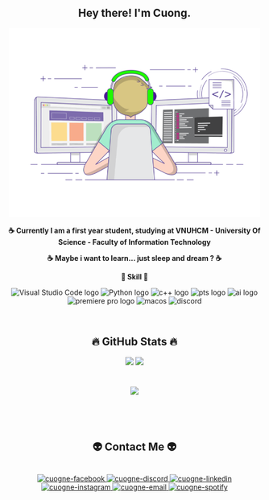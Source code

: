 <div align="center">
  <h2> Hey there! I'm Cuong.</h2>
  <img alt="GIF" src="https://raw.githubusercontent.com/devSouvik/devSouvik/master/gif3.gif" width="500"/>
  <br>
  <p><strong>☕ Currently I am a first year student, studying at VNUHCM - University Of Science - Faculty of Information Technology </strong></p>
  <p><strong>☕ Maybe i want to learn... just sleep and dream ? ☕ </strong></p>
  <p><strong> Skill </strong></p>

  <span><img src="https://img.shields.io/badge/VS%20Code-fcf003?logo=visual-studio-code&logoColor=007ACC" alt="Visual Studio Code logo" title="Visual Studio Code" height="25" /></span>
  <span><img src="https://img.shields.io/badge/Python-fcf003?logo=python&logoColor=3776AB" alt="Python logo" title="python" height="25" /></span>
  <span><img src="https://img.shields.io/badge/C++-fcf003?logo=Cplusplus&logoColor=00599C" alt="c++ logo" title="c++" height="25" /></span>
  <span><img src="https://img.shields.io/badge/Photoshop-fcf003?logo=adobephotoshop&logoColor=31A8FF" alt="pts logo" title="pts" height="25" /></span>
  <span><img src="https://img.shields.io/badge/Illustrator-fcf003?logo=adobeillustrator&logoColor=FF9A00" alt="ai logo" title="ai" height="25" /></span>
  <span><img src="https://img.shields.io/badge/Premiere Pro-fcf003?logo=adobepremierepro&logoColor=9999FF" alt="premiere pro logo" title="premiere pro" height="25" /></span>
  <span><img src="https://img.shields.io/badge/MacOS-fcf003?logo=macos&logoColor=000000" alt="macos" title="macos" height="25" /></span>
  <span><img src="https://img.shields.io/badge/Discord-fcf003?logo=discord&logoColor=#5865F2" alt="discord" title="discord" height="25" /></span>
</div>


  
 <br>
<h2 align="center">🔥 GitHub Stats 🔥</h2>
<p align='center'>
   <a href="https://github-readme-stats.vercel.app/api?username=cuogne&show_icons=true&count_private=true">
       <img height=150 src="https://github-readme-stats.vercel.app/api?username=cuogne&show_icons=true&count_private=true"/></a>
   <a href="https://github.com/cuogne">
       <img height=150 src="https://github-readme-stats.vercel.app/api/top-langs/?username=cuogne&layout=compact"/></a>
</p>
<div align="center" style="margin: 40px 0">
   <a href="https://github.com/cuogne">
       <img width="175px" src="https://komarev.com/ghpvc/?username=cuogne&color=DE002D">
   </a>
</div>
  
  <br>
  <h2 align="center">👽 Contact Me 👽</h2>
  <br>
  <!-- https://icons8.com -->
  <div align="center">
    <a href="https://facebook.com/cuoq.nc" target="blank">
      <img src="https://img.icons8.com/bubbles/100/000000/facebook-new.png" alt="cuogne-facebook" />
    </a>
    <a href="https://discord.gg/haycRy5eqW" target="blank">
      <img src="https://img.icons8.com/?size=100&id=o8pzFDpLiRSw&format=png" alt="cuogne-discord" />
    </a>
    <a href="https://www.linkedin.com/in/cuogne/" target="blank">
      <img src="https://img.icons8.com/bubbles/100/000000/linkedin.png" alt="cuogne-linkedin" />
    </a>
    <a href="https://instagram.com/_cuogne" target="blank">
      <img src="https://img.icons8.com/bubbles/100/000000/instagram.png" alt="cuogne-instagram" />
    </a>
    <a href="mailto:cuog.nc116@gmail.com" target="top">
      <img src="https://img.icons8.com/bubbles/100/000000/apple-mail.png" alt="cuogne-email" />
    </a>
    <a href="https://open.spotify.com/user/31z4hwucc4g3x3klr2ezheobh2ee?si=bc10ef49609b4f38" target="blank">
        <img src="https://img.icons8.com/?size=100&id=116712&format=png" alt="cuogne-spotify" />
      </a>
  </div>
  
  <br>
